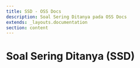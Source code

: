 ```yaml
---
title: SSD - OSS Docs
description: Soal Sering Ditanya pada OSS Docs
extends: _layouts.documentation
section: content
---
```


# Soal Sering Ditanya (SSD)